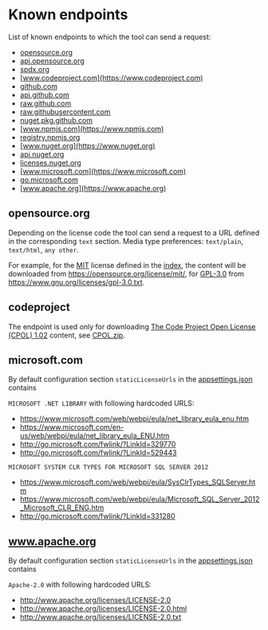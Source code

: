 Known endpoints
===============

List of known endpoints to which the tool can send a request:

- [opensource.org](https://opensource.org)
- [api.opensource.org](https://api.opensource.org)
- [spdx.org](https://spdx.org)
- [www.codeproject.com](https://www.codeproject.com)
- [github.com](https://github.com)
- [api.github.com](https://api.github.com)
- [raw.github.com](https://raw.github.com)
- [raw.githubusercontent.com](https://raw.githubusercontent.com)
- [nuget.pkg.github.com](https://nuget.pkg.github.com)
- [www.npmjs.com](https://www.npmjs.com)
- [registry.npmjs.org](https://registry.npmjs.org)
- [www.nuget.org](https://www.nuget.org)
- [api.nuget.org](https://api.nuget.org)
- [licenses.nuget.org](https://licenses.nuget.org)
- [www.microsoft.com](https://www.microsoft.com)
- [go.microsoft.com](https://go.microsoft.com)
- [www.apache.org](https://www.apache.org)

opensource.org
--------------

Depending on the license code the tool can send a request to a URL defined in the corresponding `text` section. Media type preferences: `text/plain`, `text/html`, `any other`.

For example, for the [MIT](https://api.opensource.org/license/MIT) license defined in the [index](https://api.opensource.org/licenses), the content will be downloaded from https://opensource.org/license/mit/, for [GPL-3.0](https://api.opensource.org/license/GPL-3.0) from https://www.gnu.org/licenses/gpl-3.0.txt.

codeproject
-----------

The endpoint is used only for downloading [The Code Project Open License (CPOL) 1.02](https://www.codeproject.com/info/cpol10.aspx) content, see [CPOL.zip](https://www.codeproject.com/info/CPOL.zip).

microsoft.com
-------------

By default configuration section `staticLicenseUrls` in the [appsettings.json](ThirdPartyLibraries/configuration/appsettings.json) contains

`MICROSOFT .NET LIBRARY` with following hardcoded URLS:
- https://www.microsoft.com/web/webpi/eula/net_library_eula_enu.htm
- https://www.microsoft.com/en-us/web/webpi/eula/net_library_eula_ENU.htm
- http://go.microsoft.com/fwlink/?LinkId=329770
- http://go.microsoft.com/fwlink/?LinkId=529443

`MICROSOFT SYSTEM CLR TYPES FOR MICROSOFT SQL SERVER 2012`
- https://www.microsoft.com/web/webpi/eula/SysClrTypes_SQLServer.htm
- https://www.microsoft.com/web/webpi/eula/Microsoft_SQL_Server_2012_Microsoft_CLR_ENG.htm
- http://go.microsoft.com/fwlink/?LinkId=331280
  
www.apache.org
--------------

By default configuration section `staticLicenseUrls` in the [appsettings.json](ThirdPartyLibraries/configuration/appsettings.json) contains

`Apache-2.0` with following hardcoded URLS:
- http://www.apache.org/licenses/LICENSE-2.0
- http://www.apache.org/licenses/LICENSE-2.0.html
- http://www.apache.org/licenses/LICENSE-2.0.txt